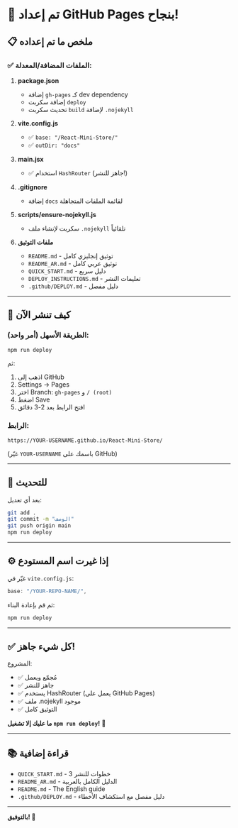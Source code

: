 # 🎉 تم إعداد GitHub Pages بنجاح!

## 📋 ملخص ما تم إعداده

### ✅ الملفات المضافة/المعدلة:

1. **package.json**

   - إضافة `gh-pages` كـ dev dependency
   - إضافة سكربت `deploy`
   - تحديث سكربت `build` لإضافة `.nojekyll`

2. **vite.config.js**

   - ✅ `base: "/React-Mini-Store/"`
   - ✅ `outDir: "docs"`

3. **main.jsx**

   - ✅ استخدام `HashRouter` (جاهز للنشر!)

4. **.gitignore**

   - إضافة `docs` لقائمة الملفات المتجاهلة

5. **scripts/ensure-nojekyll.js**

   - سكربت لإنشاء ملف `.nojekyll` تلقائياً

6. **ملفات التوثيق**
   - `README.md` - توثيق إنجليزي كامل
   - `README_AR.md` - توثيق عربي كامل
   - `QUICK_START.md` - دليل سريع
   - `DEPLOY_INSTRUCTIONS.md` - تعليمات النشر
   - `.github/DEPLOY.md` - دليل مفصل

---

## 🚀 كيف تنشر الآن

### الطريقة الأسهل (أمر واحد):

```bash
npm run deploy
```

ثم:

1. اذهب إلى GitHub
2. Settings → Pages
3. اختر Branch: `gh-pages` و `/ (root)`
4. اضغط Save
5. افتح الرابط بعد 2-3 دقائق

### الرابط:

```
https://YOUR-USERNAME.github.io/React-Mini-Store/
```

(غيّر `YOUR-USERNAME` باسمك على GitHub)

---

## 🔄 للتحديث

بعد أي تعديل:

```bash
git add .
git commit -m "الوصف"
git push origin main
npm run deploy
```

---

## ⚙️ إذا غيرت اسم المستودع

غيّر في `vite.config.js`:

```javascript
base: "/YOUR-REPO-NAME/",
```

ثم قم بإعادة البناء:

```bash
npm run deploy
```

---

## ✅ كل شيء جاهز!

المشروع:

- ✅ مُجمّع ويعمل
- ✅ جاهز للنشر
- ✅ يستخدم HashRouter (يعمل على GitHub Pages)
- ✅ ملف .nojekyll موجود
- ✅ التوثيق كامل

**ما عليك إلا تشغيل `npm run deploy`!** 🚀

---

## 📚 قراءة إضافية

- `QUICK_START.md` - 3 خطوات للنشر
- `README_AR.md` - الدليل الكامل بالعربية
- `README.md` - The English guide
- `.github/DEPLOY.md` - دليل مفصل مع استكشاف الأخطاء

---

**بالتوفيق! 🎊**

